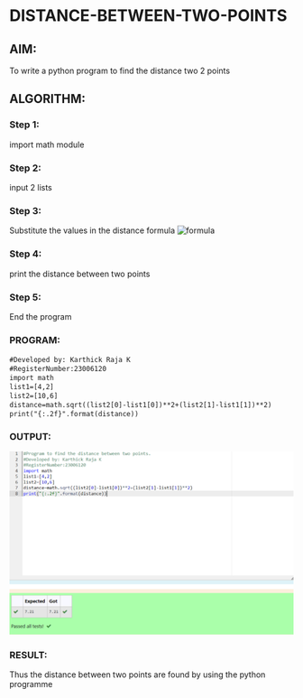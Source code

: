 # DISTANCE-BETWEEN-TWO-POINTS

## AIM:
To write a python program to find the distance two 2 points
## ALGORITHM:
### Step 1: 
import math module
### Step 2: 
input 2 lists 
### Step 3: 
Substitute the values in the distance formula  ![formula](/formula.JPG)
### Step 4:
print the distance between two points
### Step 5: 
End the program
### PROGRAM:
```#Program to find the distance between two points.
#Developed by: Karthick Raja K
#RegisterNumber:23006120
import math
list1=[4,2]
list2=[10,6]
distance=math.sqrt((list2[0]-list1[0])**2+(list2[1]-list1[1])**2)
print("{:.2f}".format(distance))
```
  
### OUTPUT:
![output](/Screenshot%202023-07-24%20182049.png)



### RESULT:
Thus the distance between two points are found by using the python programme
